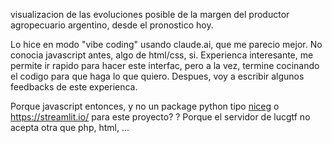 visualizacion de las evoluciones posible de la margen del productor agropecuario argentino, desde el pronostico hoy.  

Lo hice en modo "vibe coding" usando claude.ai, que me parecio mejor. No conocia javascript antes, algo de html/css, si. Experienca interesante, me permite ir rapido para hacer este interfac, pero a la vez, termine cocinando el codigo para que haga lo que quiero. Despues, voy a escribir algunos feedbacks de este experienca. 

Porque javascript entonces, y no un package python tipo [niceg](https://nicegui.io/) o https://streamlit.io/ para este proyecto? ? Porque el servidor de lucgtf no acepta otra que php, html, ... 
